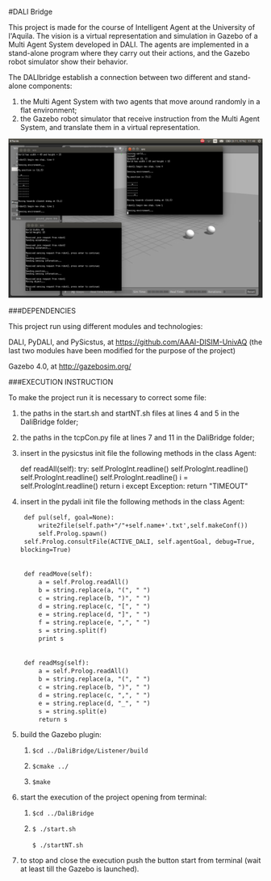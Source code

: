 #DALI Bridge 


This project is made for the course of Intelligent Agent at the University of l'Aquila. The vision is a virtual representation and simulation in Gazebo of a Multi Agent System developed in DALI. The  agents are implemented in a stand-alone program where they carry out their actions, and the Gazebo robot simulator show their behavior. 



The DALIbridge establish a connection between two different and stand-alone components:

1. the Multi Agent System with two agents that move around randomly in a flat environment;
2. the Gazebo robot simulator that receive instruction from the Multi Agent System, and translate them in a virtual representation. 

![example](https://github.com/pierfrancescoran/DaliBridge/blob/master/simulation.png)


###DEPENDENCIES 

This project run using different modules and technologies: 

DALI, PyDALI, and PySicstus, at https://github.com/AAAI-DISIM-UnivAQ 
(the last two modules have been modified for the purpose of the project)

Gazebo 4.0, at http://gazebosim.org/ 



###EXECUTION INSTRUCTION

To make the project run it is necessary to correct some file: 

1. the paths in the start.sh and startNT.sh files at lines 4 and 5 in the DaliBridge folder; 

2. the paths in the tcpCon.py file at lines 7 and 11 in the DaliBridge folder; 

3. insert in the pysicstus init file the following methods in the class Agent:

	def readAll(self):
	    try:
	       self.PrologInt.readline()
	       self.PrologInt.readline()
	       self.PrologInt.readline()
	       self.PrologInt.readline()
	       i = self.PrologInt.readline()
	       return i
	    except Exception:
	       return "TIMEOUT"

4. insert in the pydali init file the following methods in the class Agent:
	  

	    def pul(self, goal=None):
	     	write2file(self.path+"/"+self.name+'.txt',self.makeConf())
	        self.Prolog.spawn()
		self.Prolog.consultFile(ACTIVE_DALI, self.agentGoal, debug=True, blocking=True)
	
	
	    def readMove(self):
	        a = self.Prolog.readAll()
	        b = string.replace(a, "(", " ")
	        c = string.replace(b, ")", " ")
	        d = string.replace(c, "[", " ")
	        e = string.replace(d, "]", " ")
	        f = string.replace(e, ",", " ")
	        s = string.split(f)
	        print s 
	
	
	    def readMsg(self):
	        a = self.Prolog.readAll()
	        b = string.replace(a, "(", " ")
	        c = string.replace(b, ")", " ")
	        d = string.replace(c, ",", " ")
	        e = string.replace(d, "_", " ")
	        s = string.split(e)
	        return s 


5. build the Gazebo plugin: 

	1.     $cd ../DaliBridge/Listener/build 
	
	2.     $cmake ../ 
	
	3.     $make 
	
6. start the execution of the project opening from terminal: 

	1.     $cd ../DaliBridge 
	
	2.     $ ./start.sh 
	
	       $ ./startNT.sh
7. to stop and close the execution push the button start from terminal (wait at least till the Gazebo is launched). 
